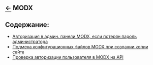 [&larr;](../readme.md "CMS") MODX
---------------------------------

## <a name="content"></a> Содержание:

- [Авторизация в админ. панели MODX, если потерян пароль администратора](authorization-in-the-admin-panel-modx-if-administrator-password-is-lost.md "Авторизация в админ. панели MODX, если потерян пароль администратора")
- [Подмена конфигурационных файлов MODX при создании копии сайта](changing-modx-configuration-files-when-creating-a-site-copy.md "Подмена конфигурационных файлов MODX при создании копии сайта")
- [Проверка авторизации пользователя в MODX на API](checking-user-authorization-in-modx-for-api.md "Проверка авторизации пользователя в MODX на API")